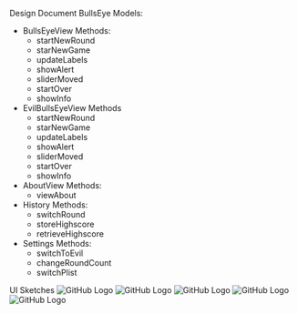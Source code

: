 Design Document
BullsEye
Models:
*   BullsEyeView
    Methods:
    *    startNewRound
    *   starNewGame
    *   updateLabels
    *   showAlert
    *   sliderMoved
    *   startOver
    *   showInfo
*   EvilBullsEyeView
    Methods
    *	startNewRound
    *	starNewGame
    *	updateLabels
    *	showAlert
    *	sliderMoved
    *	startOver
    *	showInfo
*   AboutView
    Methods:
    *	viewAbout 
*   History
    Methods:
    *	switchRound
    *	storeHighscore
    *	retrieveHighscore
*   Settings
    Methods:
    *	switchToEvil
    *	changeRoundCount
    *	switchPlist


UI Sketches
![GitHub Logo](https://f.cloud.github.com/assets/3585531/367182/01829994-a29f-11e2-8a0c-02afcdc826e3.png)
![GitHub Logo](https://f.cloud.github.com/assets/3585531/367184/019ec0b0-a29f-11e2-87a0-44e43d608d36.png)
![GitHub Logo](https://f.cloud.github.com/assets/3585531/367183/019e7aa6-a29f-11e2-9766-6dbb7d525173.png)
![GitHub Logo](https://f.cloud.github.com/assets/3585531/367185/019ff69c-a29f-11e2-9f4f-e99df71ed49a.png)
![GitHub Logo](https://f.cloud.github.com/assets/3585531/367181/0170aeb4-a29f-11e2-9af3-f76feaeb5e49.png)
